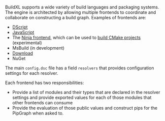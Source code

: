 BuildXL supports a wide variety of build languages and packaging systems. The engine is architected by allowing multiple frontends to coordinate and collaborate on constructing a build graph. Examples of frontends are:

* [DScript](DScript/Introduction.md)
* [JavaScript](Frontends/js-onboarding.md)
* The [Ninja frontend](Frontends/Ninja.md), which can be used to [build CMake projects](Frontends/cmake-builds-with-ninja.md) (experimental)
* MsBuild (in development)
* [Download](Frontends/Download.md)
* NuGet


The main `config.dsc` file has a field `resolvers` that provides configuration settings for each resolver.

Each frontend has two responsibilities:

* Provide a list of modules and their types that are declared in the resolver settings and provide exported values for each of those modules that other frontends can consume
* Provide the evaluation of those public values and construct pips for the PipGraph when asked to.
